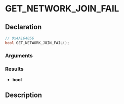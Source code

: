# GET_NETWORK_JOIN_FAIL

## Declaration
```cpp
// 0x4A164056
bool GET_NETWORK_JOIN_FAIL();
```

### Arguments

### Results
- **bool**

## Description
